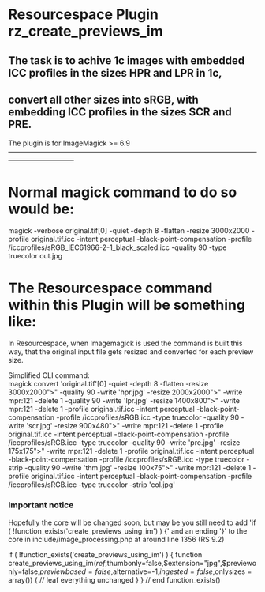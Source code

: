 # Resourcespace Plugin rz_create_previews_im

## The task is to achive 1c images with embedded ICC profiles in the sizes HPR and LPR in 1c,
## convert all other sizes into sRGB, with embedding ICC profiles in the sizes SCR and PRE.

The plugin is for ImageMagick >= 6.9
–––––––––––––––––––––––––––––––––––––––––––––––––––––––––––––––––––––––––––––––––––––––––––

Normal magick command to do so would be:
========================================
magick -verbose original.tif[0] -quiet -depth 8 -flatten  -resize 3000x2000 -profile original.tif.icc -intent perceptual -black-point-compensation -profile /iccprofiles/sRGB_IEC61966-2-1_black_scaled.icc -quality 90 -type truecolor  out.jpg


The Resourcespace command within this Plugin will be something like:
====================================================================
In Resourcespace, when Imagemagick is used the command is built this way, that the original input file gets resized and converted for each preview size.

Simplified CLI command:  
magick convert 'original.tif'[0] -quiet -depth 8 -flatten  -resize 3000x2000">" -quality 90 
-write 'hpr.jpg' -resize 2000x2000">" -write mpr:121 -delete 1 -quality 90 
-write 'lpr.jpg' -resize 1400x800">" -write mpr:121 -delete 1 -profile original.tif.icc -intent perceptual -black-point-compensation -profile /iccprofiles/sRGB.icc -type truecolor -quality 90 -write 'scr.jpg' 
-resize 900x480">" -write mpr:121 -delete 1 -profile original.tif.icc -intent perceptual -black-point-compensation -profile /iccprofiles/sRGB.icc -type truecolor -quality 90 -write 'pre.jpg' 
-resize 175x175">" -write mpr:121 -delete 1 -profile original.tif.icc -intent perceptual -black-point-compensation -profile /iccprofiles/sRGB.icc -type truecolor -strip  -quality 90 -write 'thm.jpg' 
-resize 100x75">" -write mpr:121 -delete 1 -profile original.tif.icc -intent perceptual -black-point-compensation -profile /iccprofiles/sRGB.icc -type truecolor -strip  'col.jpg'

### Important notice
Hopefully the core will be changed soon, but may be you still need to add 'if ( !function_exists('create_previews_using_im') ) {' and an ending '}' to the core in include/image_processing.php at around line 1356 (RS 9.2)

if ( !function_exists('create_previews_using_im') ) {
function create_previews_using_im($ref,$thumbonly=false,$extension="jpg",$previewonly=false,$previewbased=false,$alternative=-1,$ingested=false,$onlysizes = array()) {
  // leaf everything unchanged
}
} // end function_exists()


